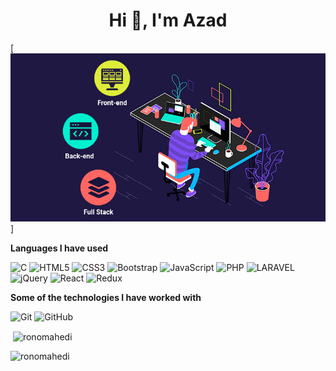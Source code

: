 <h1 align="center">Hi 👋, I'm Azad</h1>

[![Header](https://github.com/RonoMahedi/RonoMahedi/blob/main/ronomahedi.gif)]


**Languages I have used**

![C](https://img.shields.io/badge/-C-000000?style=flat&logo=C%2B%2B&logoColor=00599C)
![HTML5](https://img.shields.io/badge/-HTML5-000000?style=flat&logo=HTML5)
![CSS3](https://img.shields.io/badge/-CSS3-000000?style=flat&logo=CSS3)
![Bootstrap](https://img.shields.io/badge/-Bootstrap-000000?style=flat&logo=jQuery&logoColor=0769AD)
![JavaScript](https://img.shields.io/badge/-JavaScript-000000?style=flat&logo=javascript)
![PHP](https://img.shields.io/badge/-PHP-000000?style=flat&logo=PHP)
![LARAVEL](https://img.shields.io/badge/-LARAVEL-000000?style=flat&logo=LARAVEL&logoColor=ff9f43)
![jQuery](https://img.shields.io/badge/-jQuery-000000?style=flat&logo=jQuery&logoColor=0769AD)
![React](https://img.shields.io/badge/-React-000000?style=flat&logo=React&logoColor=61DAFB)
![Redux](https://img.shields.io/badge/-Redux-000000?style=flat&logo=Redux&logoColor=61DAFB)

**Some of the technologies I have worked with**


![Git](https://img.shields.io/badge/-Git-000000?style=flat&logo=git&logoColor=F05032)
![GitHub](https://img.shields.io/badge/-GitHub-000000?style=flat&logo=github&logoColor=FFFFFF)



<p>&nbsp;<img align="center" src="https://github-readme-stats.vercel.app/api?username=ronomahedi&show_icons=true&locale=en" alt="ronomahedi" /></p>

<p><img align="left" src="https://github-readme-stats.vercel.app/api/top-langs?username=ronomahedi&show_icons=true&locale=en&layout=compact" alt="ronomahedi" /></p>






